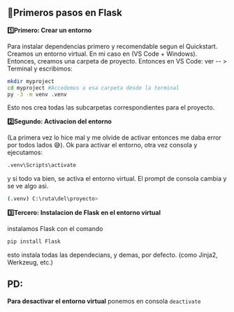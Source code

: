 ﻿## 📒Primeros pasos en Flask

**1️⃣Primero: Crear un entorno**

 Para instalar dependencias primero y recomendable segun el Quickstart. Creamos un entorno virtual. En mi caso en (VS Code + Windows). Entonces, creamos una carpeta de proyecto. Entonces en VS Code: ver -- > Terminal y escribimos:

```bash
mkdir myproject
cd myproject #Accedemos a esa carpeta desde la terminal
py -3 -m venv .venv
```

Esto nos crea todas las subcarpetas correspondientes para el proyecto.

**2️⃣Segundo: Activacion del entorno**

(La primera vez lo hice mal y me olvide de activar entonces me daba error por todos lados 😅). Ok para activar el entorno, otra vez consola y ejecutamos:

```Bash
.venv\Scripts\activate
```
y si todo va bien, se activa el entorno virtual. El prompt de consola cambia y se ve algo asi.

```Bash
(.venv) C:\ruta\del\proyecto>
```

**3️⃣Tercero: Instalacion de Flask en el entorno virtual**

instalamos Flask con el comando

```Bash
pip install Flask
```

esto instala todas las dependecians, y demas, por defecto. (como Jinja2, Werkzeug, etc.)

## PD:
**Para desactivar el entorno virtual** ponemos en consola ```deactivate```